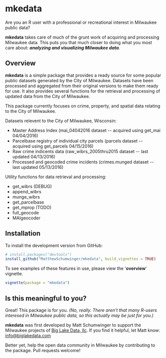 
<!-- README.md is generated from README.Rmd. Please edit that file -->
mkedata
=======

Are you an R user with a professional or recreational interest in Milwaukee public data?

**mkedata** takes care of much of the grunt work of acquiring and processing Milwaukee data. This puts you that much closer to doing what you most care about: ***analyzing and visualizing Milwaukee data***.

Overview
--------

**mkedata** is a simple package that provides a ready source for some popular public datasets generated by the City of Milwaukee. Datasets have been processed and aggregated from their original versions to make them ready for use. It also provides several functions for the retrieval and processing of updated data from the City of Milwaukee.

This package currently focuses on crime, property, and spatial data relating to the City of Milwaukee.

Datasets relevent to the City of Milwaukee, Wisconsin:
- Master Address Index (mai\_04042016 dataset -- acquired using get\_mai 04/04/2016)
- Parcelbase registry of individual city parcels (parcels dataset -- acquired using get\_parcels 04/15/2016)
- Raw crime indicents data (raw\_wibrs\_2005thru2015 dataset -- last updated 04/13/2016)
- Processed and geocoded crime incidents (crimes.munged dataset -- last updated 05/13/2016)

Utility functions for data retrieval and processing:
- get\_wibrs (DEBUG)
- append\_wibrs
- munge\_wibrs
- get\_parcelbase
- get\_mprop (TODO)
- full\_geocode
- MAIgeocoder

Installation
------------

To install the development version from GitHub:

``` r
# install.packages("devtools")
install_github("MatthewSchumwinger/mkedata", build_vignettes = TRUE)
```

To see examples of these features in use, please view the '**overview**' vignette.

``` r
vignette(package = "mkedata")
```

Is this meaningful to you?
--------------------------

Great! This package is for you. *(No, really. There aren't that many R-users interesed in Milwaukee public data, so this actually may be just for you.)*

**mkedata** was first developed by Matt Schumwinger to support the Milwaukee projects of [Big Lake Data, llc](www.biglakedata.com). If you find it helpful, let Matt know: <info@biglakedata.com>

Better yet, help the open data community in Milwaukee by contributing to the package. Pull requests welcome!
